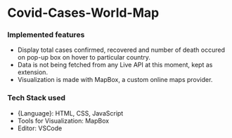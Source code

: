 # Covid-Cases-World-Map

### Implemented features
* Display total cases confirmed, recovered and number of death occured on pop-up box on hover to particular country.
* Data is not being fetched from any Live API at this moment, kept as extension.
* Visualization is made with MapBox, a custom online maps provider.

### Tech Stack used
* {Language}: HTML, CSS, JavaScript
* Tools for Visualization: MapBox
* Editor: VSCode 
